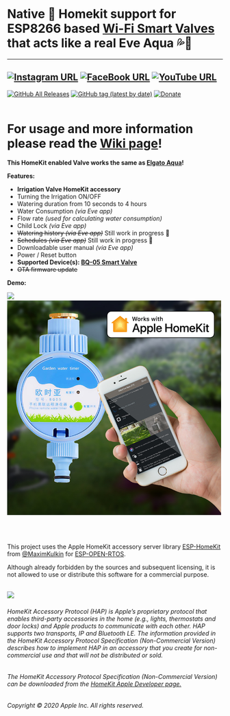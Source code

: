 # Native  Homekit support for ESP8266 based [Wi-Fi Smart Valves](https://s.click.aliexpress.com/e/_ANIf7J) that acts like a real Eve Aqua 💦🚰
------
[![Instagram URL](https://img.shields.io/twitter/url/https/www.instagram.com/homekidd?label=Follow&logo=instagram&style=social)](https://www.instagram.com/homekidd) [![FaceBook URL](https://img.shields.io/twitter/url/https/www.facebook.com/HomeKiid?label=Like&logo=facebook&style=social)](https://www.facebook.com/HomeKiid) [![YouTube URL](https://img.shields.io/twitter/url/https/www.youtube.com/channel/UCkqC_6j1uyYVv7SO3jPe7KA?label=Follow&logo=youtube&style=social)](https://www.youtube.com/channel/UCkqC_6j1uyYVv7SO3jPe7KA)
------

[![GitHub All Releases](https://img.shields.io/github/downloads/HomeKidd/ESP8266-HomeKit-Irrigation-System-Eve-Aqua/total?color=green)](https://github.com/HomeKidd/ESP8266-HomeKit-Irrigation-System-Eve-Aqua/releases) 
[![GitHub tag (latest by date)](https://img.shields.io/github/v/tag/HomeKidd/ESP8266-HomeKit-Irrigation-System-Eve-Aqua?color=yellow&label=Latest%20Release)](https://github.com/HomeKidd/ESP8266-HomeKit-Irrigation-System-Eve-Aqua/releases) 
[![Donate](https://img.shields.io/badge/Donate-PayPal-blue.svg)](https://www.paypal.com/cgi-bin/webscr?cmd=_s-xclick&hosted_button_id=CEYEK69ZYG69S&source=url)
<br/>
<br/>

# For usage and more information please read the [Wiki page](https://github.com/HomeKidd/ESP8266-HomeKit-Irrigation-System-Eve-Aqua/wiki/)!

**This HomeKit enabled Valve works the same as [Elgato Aqua](https://www.evehome.com/en/eve-aqua)!** 

**Features:**

* **Irrigation Valve HomeKit accessory**
* Turning the Irrigation ON/OFF
* Watering duration from 10 seconds to 4 hours
* Water Consumption _(via Eve app)_
* Flow rate _(used for calculating water consumption)_
* Child Lock _(via Eve app)_
* ~~Watering history _(via Eve app)_~~ Still work in progress 👷‍
* ~~Schedules _(via Eve app)_~~ Still work in progress 👷‍
* Downloadable user manual _(via Eve app)_
* Power / Reset button
* **Supported Device(s): [BQ-05 Smart Valve](https://s.click.aliexpress.com/e/_ANIf7J)**
* ~~OTA firmware update~~

**Demo:**

[![](http://img.youtube.com/vi/TG9xq7itfwh0k/0.jpg)](http://www.youtube.com/watch?v=TG9ffxq7ith0k "Demo Video")
<br/>
<img src="https://github.com/HomeKidd/ESP8266-HomeKit-Irrigation-System-Eve-Aqua/raw/main/images/irrigation.jpg" class="center" width="500"/>

<br/>
<br/>

This project uses the Apple HomeKit accessory server library [ESP-HomeKit](https://github.com/maximkulkin/esp-homekit) from [@MaximKulkin](https://github.com/maximkulkin) for [ESP-OPEN-RTOS](https://github.com/SuperHouse/esp-open-rtos).<br/>

Although already forbidden by the sources and subsequent licensing, it is not allowed to use or distribute this software for a commercial purpose.<br/><br/>

<img src="https://freepngimg.com/thumb/apple_logo/25366-7-apple-logo-file.png" width="20"/> 

###### HomeKit Accessory Protocol (HAP) is Apple’s proprietary protocol that enables third-party accessories in the home (e.g., lights, thermostats and door locks) and Apple products to communicate with each other. HAP supports two transports, IP and Bluetooth LE. The information provided in the HomeKit Accessory Protocol Specification (Non-Commercial Version) describes how to implement HAP in an accessory that you create for non-commercial use and that will not be distributed or sold.

###### The HomeKit Accessory Protocol Specification (Non-Commercial Version) can be downloaded from the [HomeKit Apple Developer page.](https://developer.apple.com/homekit/)

###### Copyright © 2020 Apple Inc. All rights reserved.
